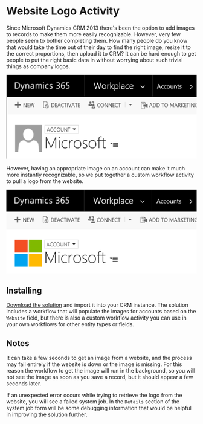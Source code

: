 # Website Logo Activity

Since Microsoft Dynamics CRM 2013 there's been the option to add images to records to make them more easily recognizable.
However, very few people seem to bother completing them. How many people do you know that would take the time out of their
day to find the right image, resize it to the correct proportions, then upload it to CRM? It can be hard enough to get people
to put the right basic data in without worrying about such trivial things as company logos.

![Gray Icon](screenshot1.png)

However, having an appropriate image on an account can make it much more instantly recognizable, so we put together a custom
workflow activity to pull a logo from the website.

![Company Logo](screenshot2.png)

## Installing

[Download the solution](WebsiteLogo_1_0_0_0_target_CRM_8.0_managed.zip) and import it into your CRM instance. The solution
includes a workflow that will populate the images for accounts based on the `Website` field, but there is also a custom workflow
activity you can use in your own workflows for other entity types or fields.

## Notes

It can take a few seconds to get an image from a website, and the process may fail entirely if the website is down or the image
is missing. For this reason the workflow to get the image will run in the background, so you will not see the image as soon as 
you save a record, but it should appear a few seconds later.

If an unexpected error occurs while trying to retrieve the logo from the website, you will see a failed system job. In the
`Details` section of the system job form will be some debugging information that would be helpful in improving the solution
further.